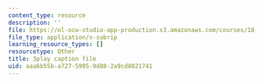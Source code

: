 ```yaml
---
content_type: resource
description: ''
file: https://ol-ocw-studio-app-production.s3.amazonaws.com/courses/18-03sc-differential-equations-fall-2011/aaa6b55ba72759959d882a9cd8021741_rjAXFBWJt_o.vtt
file_type: application/x-subrip
learning_resource_types: []
resourcetype: Other
title: 3play caption file
uid: aaa6b55b-a727-5995-9d88-2a9cd8021741
---
```

